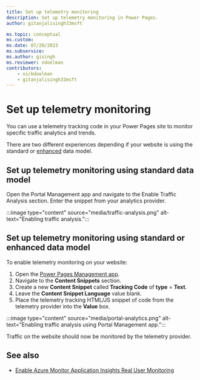 ```yaml
---
title: Set up telemetry monitoring
description: Set up telemetry monitoring in Power Pages.
author: gitanjalisingh33msft

ms.topic: conceptual
ms.custom: 
ms.date: 07/20/2023
ms.subservice: 
ms.author: gisingh
ms.reviewer: ndoelman
contributors:
    - nickdoelman
    - gitanjalisingh33msft
---
```


# Set up telemetry monitoring

You can use a telemetry tracking code in your Power Pages site to monitor specific traffic analytics and trends.

There are two different experiences depending if your website is using the standard or [enhanced](../admin/enhanced-data-model.md) data model.

## Set up telemetry monitoring using standard data model

Open the Portal Management app and navigate to the Enable Traffic Analysis section. Enter the snippet from your analytics provider.

:::image type="content" source="media/traffic-analysis.png" alt-text="Enabling traffic analysis.":::

## Set up telemetry monitoring using standard or enhanced data model

To enable telemetry monitoring on your website:

1. Open the [Power Pages Management app](../configure/portal-management-app.md).
1. Navigate to the **Content Snippets** section.
1. Create a new **Content Snippet** called **Tracking Code** of **type** = **Text**.
1. Leave the **Content Snippet Language** value blank.
1. Place the telemetry tracking HTML/JS snippet of code from the telemetry provider into the **Value** box.

:::image type="content" source="media/portal-analytics.png" alt-text="Enabling traffic analysis using Portal Management app.":::

Traffic on the website should now be monitored by the telemetry provider.

## See also

- [Enable Azure Monitor Application Insights Real User Monitoring](/azure/azure-monitor/app/javascript-sdk)